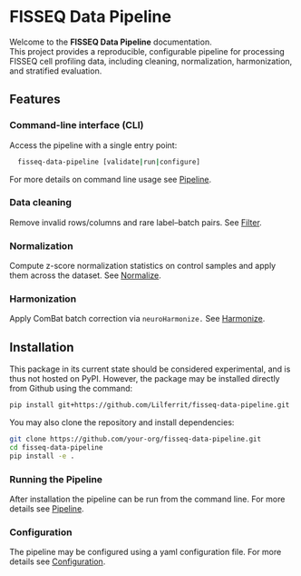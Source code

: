 # FISSEQ Data Pipeline

Welcome to the **FISSEQ Data Pipeline** documentation.  
This project provides a reproducible, configurable pipeline for processing FISSEQ cell profiling data, including cleaning, normalization, harmonization, and stratified evaluation.

## Features

### Command-line interface (CLI)

Access the pipeline with a single entry point:

```bash
  fisseq-data-pipeline [validate|run|configure]
```

For more details on command line usage see [Pipeline](./pipeline.md).

### Data cleaning

Remove invalid rows/columns and rare label–batch pairs.
See [Filter](./filter.md).

### Normalization

Compute z-score normalization statistics on control samples and apply them across the dataset.
See [Normalize](./normalize.md).

### Harmonization

Apply ComBat batch correction via `neuroHarmonize.`
See [Harmonize](./harmonize.md).

## Installation

This package in its current state should be considered experimental, and is thus not hosted on PyPI.
However, the package may be installed directly from Github using the command:

```bash
pip install git+https://github.com/Lilferrit/fisseq-data-pipeline.git
```

You may also clone the repository and install dependencies:

```bash
git clone https://github.com/your-org/fisseq-data-pipeline.git
cd fisseq-data-pipeline
pip install -e .
```

### Running the Pipeline

After installation the pipeline can be run from the command line.
For more details see [Pipeline](./pipeline.md).

### Configuration

The pipeline may be configured using a yaml configuration file.
For more details see [Configuration](./configuration.md).

